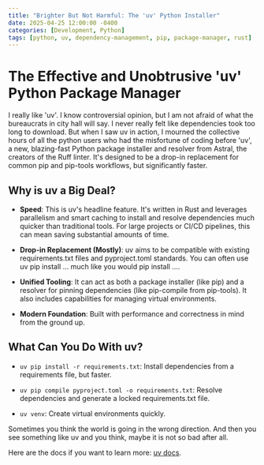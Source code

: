 ```yaml
---
title: "Brighter But Not Harmful: The 'uv' Python Installer"
date: 2025-04-25 12:00:00 -0400
categories: [Development, Python]
tags: [python, uv, dependency-management, pip, package-manager, rust]
---
```


# The Effective and Unobtrusive 'uv' Python Package Manager

I really like 'uv'. I know controversial opinion, but I am not afraid of what the bureaucrats in city hall will say. I never really felt like dependencies took too long to download. But when I saw uv in action, I mourned the collective hours of all the python users who had the misfortune of coding before 'uv', a new, blazing-fast Python package installer and resolver from Astral, the creators of the Ruff linter. It's designed to be a drop-in replacement for common pip and pip-tools workflows, but significantly faster.

## Why is uv a Big Deal?

- **Speed**: This is uv's headline feature. It's written in Rust and leverages parallelism and smart caching to install and resolve dependencies much quicker than traditional tools. For large projects or CI/CD pipelines, this can mean saving substantial amounts of time.

- **Drop-in Replacement (Mostly)**: uv aims to be compatible with existing requirements.txt files and pyproject.toml standards. You can often use uv pip install ... much like you would pip install ....

- **Unified Tooling**: It can act as both a package installer (like pip) and a resolver for pinning dependencies (like pip-compile from pip-tools). It also includes capabilities for managing virtual environments.

- **Modern Foundation**: Built with performance and correctness in mind from the ground up.

## What Can You Do With uv?

- `uv pip install -r requirements.txt`: Install dependencies from a requirements file, but faster.

- `uv pip compile pyproject.toml -o requirements.txt`: Resolve dependencies and generate a locked requirements.txt file.

- `uv venv`: Create virtual environments quickly.

Sometimes you think the world is going in the wrong direction. And then you see something like uv and you think, maybe it is not so bad after all.

Here are the docs if you want to learn more: [uv docs](https://astral.sh/uv/).

